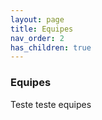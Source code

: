```yaml
---
layout: page
title: Equipes
nav_order: 2
has_children: true
---
```


### Equipes

Teste teste equipes